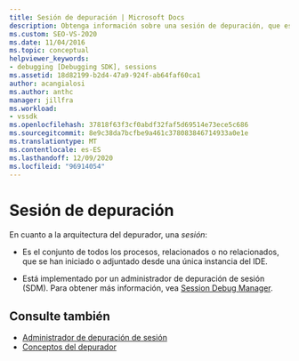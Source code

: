 ```yaml
---
title: Sesión de depuración | Microsoft Docs
description: Obtenga información sobre una sesión de depuración, que es todos los procesos que se han iniciado o adjuntado desde una única instancia del IDE.
ms.custom: SEO-VS-2020
ms.date: 11/04/2016
ms.topic: conceptual
helpviewer_keywords:
- debugging [Debugging SDK], sessions
ms.assetid: 18d82199-b2d4-47a9-924f-ab64faf60ca1
author: acangialosi
ms.author: anthc
manager: jillfra
ms.workload:
- vssdk
ms.openlocfilehash: 37818f63f3cf0abdf32faf5d69514e73ece5c686
ms.sourcegitcommit: 8e9c38da7bcfbe9a461c378083846714933a0e1e
ms.translationtype: MT
ms.contentlocale: es-ES
ms.lasthandoff: 12/09/2020
ms.locfileid: "96914054"
---
```

# <a name="debug-session"></a>Sesión de depuración
En cuanto a la arquitectura del depurador, una *sesión*:

- Es el conjunto de todos los procesos, relacionados o no relacionados, que se han iniciado o adjuntado desde una única instancia del IDE.

- Está implementado por un administrador de depuración de sesión (SDM). Para obtener más información, vea [Session Debug Manager](../../extensibility/debugger/session-debug-manager.md).

## <a name="see-also"></a>Consulte también
- [Administrador de depuración de sesión](../../extensibility/debugger/session-debug-manager.md)
- [Conceptos del depurador](../../extensibility/debugger/debugger-concepts.md)
